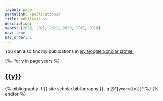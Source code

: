 ```yaml
---
layout: page
permalink: /publications/
title: publications
description: 
years: [2023, 2022, 2021, 2020, 2019, 2018]
nav: true
nav_order: 1
---
```


You can also find my publications in <a href="https://scholar.google.com/citations?user=8VGz9BIAAAAJ&hl=en">my Google Scholar profile.</a>

<!-- _pages/publications.md -->
<div class="publications">

{%- for y in page.years %}
  <h2 class="pubyear">{{y}}</h2>
  {% bibliography -f {{ site.scholar.bibliography }} -q @*[year={{y}}]* %}
{% endfor %}


</div>
